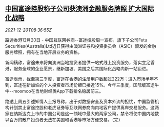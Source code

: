 <!--1639990862000-->
[中国富途控股称子公司获澳洲金融服务牌照 扩大国际化战略](https://cn.reuters.com/article/china-futu-securities-au-license-1220-idCNKBS2IZ0M4)
------

<div><i>2021-12-20T08:36:55Z</i></div><p>路透香港12月20日 - 中国互联网券商--富途控股周一宣布，旗下子公司Futu Securities(Australia)Ltd近日获得由澳洲证券和投资委员会（ASIC）颁发的金融服务牌照，拥有在当地开展业务的资格。</p><p>新闻稿称，富途未来将向澳洲当地投资者提供一站式线上投资服务，落实立足香港，服务全球的企业愿景，继新加坡、美国之后其国际化战略向新一站迈进。</p><p>富途表示，截至第三季度，富途在香港的注册用户数超过222万；进入市场半年不到，富途在新加坡的个人投资者市场份额已接近15%。今年三季度，国际版富途牛牛--moomoo在当地财经类App下载排名稳居前三。</p><p>路透上周五引述知情人士报导称，出于对数据安全及资本外流的担忧，中国监管机构计划禁止富途控股和老虎证券等互联网券商向内地客户提供离岸交易服务。这两家在纳斯达克上市的中国公司是这一领域中最大的两家公司，禁令将使中国内地数以百万的散户投资者无法在美国和香港等市场方便交易。（完）</p>
